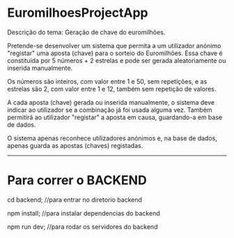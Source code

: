 # EuromilhoesProjectApp

Descrição do tema: Geração de chave do euromilhões.

Pretende-se desenvolver um sistema que permita a um utilizador anónimo "registar" uma aposta (chave) para o sorteio do Euromilhões. Essa chave é constituída por 5 números + 2 estrelas e pode ser gerada aleatoriamente ou inserida manualmente.

Os números são inteiros, com valor entre 1 e 50, sem repetições, e as estrelas são 2, com valor entre 1 e 12, também sem repetição de valores.

A cada aposta (chave) gerada ou inserida manualmente, o sistema deve indicar ao utilizador se a combinação já foi usada alguma vez. Também permitirá ao utilizador "registar" a aposta em causa, guardando-a em base de dados.

O sistema apenas reconhece utilizadores anónimos e, na base de dados, apenas guarda as apostas (chaves) registadas.


---------------------------------------
# Para correr o BACKEND

cd backend; //para entrar no diretorio backend

npm  install; //para instalar dependencias do backend 

npm run dev; //para rodar os servidores do backend
